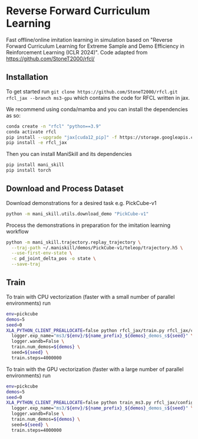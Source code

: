# Reverse Forward Curriculum Learning

Fast offline/online imitation learning in simulation based on "Reverse Forward Curriculum Learning for Extreme Sample and Demo Efficiency in Reinforcement Learning (ICLR 2024)". Code adapted from https://github.com/StoneT2000/rfcl/

## Installation
To get started run `git clone https://github.com/StoneT2000/rfcl.git rfcl_jax --branch ms3-gpu` which contains the code for RFCL written in jax.

We recommend using conda/mamba and you can install the dependencies as so:

```bash
conda create -n "rfcl" "python==3.9"
conda activate rfcl
pip install --upgrade "jax[cuda12_pip]" -f https://storage.googleapis.com/jax-releases/jax_cuda_releases.html
pip install -e rfcl_jax
```

Then you can install ManiSkill and its dependencies

```bash
pip install mani_skill
pip install torch
```

## Download and Process Dataset

Download demonstrations for a desired task e.g. PickCube-v1
```bash
python -m mani_skill.utils.download_demo "PickCube-v1"
```

Process the demonstrations in preparation for the imitation learning workflow
```bash
python -m mani_skill.trajectory.replay_trajectory \
  --traj-path ~/.maniskill/demos/PickCube-v1/teleop/trajectory.h5 \
  --use-first-env-state \
  -c pd_joint_delta_pos -o state \
  --save-traj
```

## Train

To train with CPU vectorization (faster with a small number of parallel environments) run

```bash
env=pickcube
demos=5
seed=0
XLA_PYTHON_CLIENT_PREALLOCATE=false python rfcl_jax/train.py rfcl_jax/configs/ms3/sac_ms3_${env}.yml \
  logger.exp_name="ms3/${env}/${name_prefix}_${demos}_demos_s${seed}" \
  logger.wandb=False \
  train.num_demos=${demos} \
  seed=${seed} \
  train.steps=4000000
```

To train with the GPU vectorization (faster with a large number of parallel environments) run
```bash
env=pickcube
demos=5
seed=0
XLA_PYTHON_CLIENT_PREALLOCATE=false python train_ms3.py rfcl_jax/configs/ms3/sac_ms3_${env}.yml \
  logger.exp_name="ms3/${env}/${name_prefix}_${demos}_demos_s${seed}" \
  logger.wandb=False \
  train.num_demos=${demos} \
  seed=${seed} \
  train.steps=4000000
```